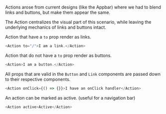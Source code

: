 Actions arose from current designs (like the Appbar) where we had to blend
links and buttons, but make them appear the same.

The Action centralizes the visual part of this scenario, while leaving the
underlying mechanics of links and buttons intact.

Action that have a `to` prop render as links.

```js
<Action to="/">I am a link.</Action>
```

Action that do not have a `to` prop render as buttons.

```js
<Action>I am a button.</Action>
```

All props that are valid in the `Button` and `Link` components are passed down to their respective components.

```js
<Action onClick={() => {}}>I have an onClick handler</Action>
```

An action can be marked as active. (useful for a navigation bar)

```js
<Action active>Active</Action>
```
